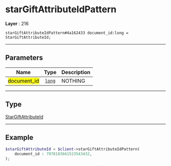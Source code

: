 # starGiftAttributeIdPattern

**Layer** : 216

```tl
starGiftAttributeIdPattern#4a162433 document_id:long = StarGiftAttributeId;
```

---

## Parameters

| Name | Type | Description |
| :---: | :---: | :--- |
| <mark>document_id</mark> | [`long`](type/long) | NOTHING |

---

## Type

[StarGiftAttributeId](type/StarGiftAttributeId)

---

## Example

```php
$starGiftAttributeId = $client->starGiftAttributeIdPattern(
	document_id : 7978183661523543432,
);
```